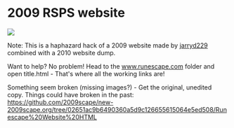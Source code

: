 # 2009 RSPS website

![](https://i.imgur.com/n9ZwUmG.png)

Note: This is a haphazard hack of a 2009 website made by [jarryd229](https://github.com/jarryd229) combined with a 2010 website dump.

Want to help? No problem! Head to the www.runescape.com folder and open title.html - That's where all the working links are!

Something seem broken (missing images?) - Get the original, unedited copy. Things could have broken in the past: https://github.com/2009scape/new-2009scape.org/tree/02651ac9b6490360a5d9c126655615064e5ed508/Runescape%20Website%20HTML
